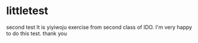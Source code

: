 # littletest
second test
It is yiyiwoju exercise from second class of IDO.
I'm very happy to do this test.
thank you 
